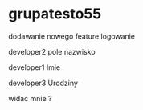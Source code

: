 # grupatesto55


dodawanie nowego feature logowanie

developer2
pole nazwisko

developer1
Imie

developer3
Urodziny

widac mnie ? 

